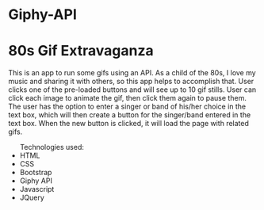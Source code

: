 # Giphy-API
<h1>80s Gif Extravaganza</h1>

<p>This is an app to run some gifs using an API. As a child of the 80s, I love my music and sharing it with others, so this app helps to accomplish that. User clicks one of the pre-loaded buttons and will see up to 10 gif stills. User can click each image to animate the gif, then click them again to pause them. The user has the option to enter a singer or band of his/her choice in the text box, which will then create a button for the singer/band entered in the text box. When the new button is clicked, it will load the page with related gifs.</p>

<ul>Technologies used:
<li>HTML</li>
<li>CSS</li>
<li>Bootstrap</li>
<li>Giphy API</li>
<li>Javascript</li>
<li>JQuery</li>
</ul>
